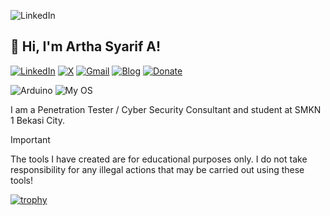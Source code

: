 ![LinkedIn](https://i.ibb.co/CWFvKqP/2024-02-20-09-01.png)
## 👋 Hi, I'm Artha Syarif A!
[![LinkedIn](https://img.shields.io/badge/linkedin-%230077B5.svg?style=for-the-badge&logo=linkedin&logoColor=white)](https://www.linkedin.com/in/artha-syarif-athaya-16061424b)
[![X](https://img.shields.io/badge/X-%23000000.svg?style=for-the-badge&logo=X&logoColor=white)](https://x.com/Arthasa4A)
[![Gmail](https://img.shields.io/badge/Gmail-D14836?style=for-the-badge&logo=gmail&logoColor=white)](https://mail.google.com/mail/u/0/?view=cm&tf=1&fs=1&to=yg1btk2024@gmail.com)
[![Blog](https://img.shields.io/badge/Blogger-FF5722?style=for-the-badge&logo=blogger&logoColor=white)](https://www.arthasa.online/)
[![Donate](https://img.shields.io/badge/Bitcoin-000000?style=for-the-badge&logo=bitcoin&logoColor=white)](https://saweria.co/arthasyarif)

![Arduino](https://img.shields.io/badge/Arduino_IDE-00979D?style=for-the-badge&logo=arduino&logoColor=white)
![My OS](https://img.shields.io/badge/Kali_Linux-557C94?style=for-the-badge&logo=kali-linux&logoColor=white)

I am a Penetration Tester / Cyber Security Consultant and student at SMKN 1 Bekasi City.

> [!IMPORTANT]
> The tools I have created are for educational purposes only. I do not take responsibility for any illegal actions that may be carried out using these tools!

[![trophy](https://github-profile-trophy.vercel.app/?username=arthasa28&theme=onedark)](https://github.com/arthasa28)



